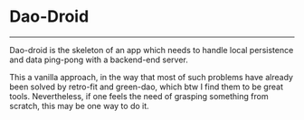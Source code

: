 Dao-Droid
==========
---

Dao-droid is the skeleton of an app which needs to handle 
local persistence and data ping-pong with a backend-end server.

This a vanilla approach, in the way that most of such problems have already been solved by retro-fit and green-dao, 
which btw I find them to be great tools. Nevertheless, if one feels the need of grasping something from scratch, 
this may be one way to do it.
